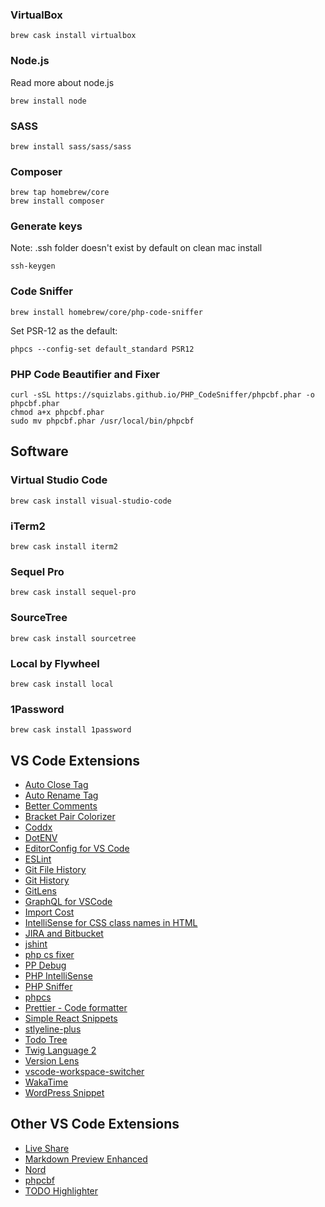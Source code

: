 ### VirtualBox

```
brew cask install virtualbox
```

### Node.js

Read more about node.js

```
brew install node
```

### SASS

```
brew install sass/sass/sass
```

### Composer

```
brew tap homebrew/core
brew install composer
```

### Generate keys

Note: .ssh folder doesn't exist by default on clean mac install

```
ssh-keygen
```

### Code Sniffer

```
brew install homebrew/core/php-code-sniffer
```

Set PSR-12 as the default:

```
phpcs --config-set default_standard PSR12
```

### PHP Code Beautifier and Fixer

```
curl -sSL https://squizlabs.github.io/PHP_CodeSniffer/phpcbf.phar -o phpcbf.phar
chmod a+x phpcbf.phar
sudo mv phpcbf.phar /usr/local/bin/phpcbf
```

## Software

### Virtual Studio Code

```
brew cask install visual-studio-code
```

### iTerm2

```
brew cask install iterm2
```

### Sequel Pro

```
brew cask install sequel-pro
```

### SourceTree

```
brew cask install sourcetree
```

### Local by Flywheel

```
brew cask install local
```

### 1Password

```
brew cask install 1password
```

## VS Code Extensions

- [Auto Close Tag](https://marketplace.visualstudio.com/items?itemName=formulahendry.auto-close-tag)
- [Auto Rename Tag](https://marketplace.visualstudio.com/items?itemName=formulahendry.auto-rename-tag)
- [Better Comments](https://marketplace.visualstudio.com/items?itemName=aaron-bond.better-comments)
- [Bracket Pair Colorizer](https://marketplace.visualstudio.com/items?itemName=CoenraadS.bracket-pair-colorizer)
- [Coddx](https://marketplace.visualstudio.com/items?itemName=coddx.coddx-alpha)
- [DotENV](https://marketplace.visualstudio.com/items?itemName=mikestead.dotenv)
- [EditorConfig for VS Code](https://marketplace.visualstudio.com/items?itemName=EditorConfig.EditorConfig)
- [ESLint](https://marketplace.visualstudio.com/items?itemName=dbaeumer.vscode-eslint)
- [Git File History](https://marketplace.visualstudio.com/items?itemName=pomber.git-file-history)
- [Git History](https://marketplace.visualstudio.com/items?itemName=donjayamanne.githistory)
- [GitLens](https://marketplace.visualstudio.com/items?itemName=eamodio.gitlens)
- [GraphQL for VSCode](https://marketplace.visualstudio.com/items?itemName=kumar-harsh.graphql-for-vscode)
- [Import Cost](https://marketplace.visualstudio.com/items?itemName=wix.vscode-import-cost)
- [IntelliSense for CSS class names in HTML](https://marketplace.visualstudio.com/items?itemName=Zignd.html-css-class-completion)
- [JIRA and Bitbucket](https://marketplace.visualstudio.com/items?itemName=Atlassian.atlascode)
- [jshint](https://marketplace.visualstudio.com/items?itemName=dbaeumer.jshint)
- [php cs fixer](https://marketplace.visualstudio.com/items?itemName=junstyle.php-cs-fixer)
- [PP Debug](https://marketplace.visualstudio.com/items?itemName=felixfbecker.php-debug)
- [PHP IntelliSense](https://marketplace.visualstudio.com/items?itemName=felixfbecker.php-intellisense)
- [PHP Sniffer](https://marketplace.visualstudio.com/items?itemName=wongjn.php-sniffer)
- [phpcs](https://marketplace.visualstudio.com/items?itemName=ikappas.phpcs)
- [Prettier - Code formatter](https://marketplace.visualstudio.com/items?itemName=esbenp.prettier-vscode)
- [Simple React Snippets](https://marketplace.visualstudio.com/items?itemName=burkeholland.simple-react-snippets)
- [stlyeline-plus](https://marketplace.visualstudio.com/items?itemName=hex-ci.stylelint-plus)
- [Todo Tree](https://marketplace.visualstudio.com/items?itemName=Gruntfuggly.todo-tree)
- [Twig Language 2](https://marketplace.visualstudio.com/items?itemName=mblode.twig-language-2)
- [Version Lens](https://marketplace.visualstudio.com/items?itemName=pflannery.vscode-versionlens)
- [vscode-workspace-switcher](https://marketplace.visualstudio.com/items?itemName=sadesyllas.vscode-workspace-switcher)
- [WakaTime](https://marketplace.visualstudio.com/items?itemName=WakaTime.vscode-wakatime)
- [WordPress Snippet](https://marketplace.visualstudio.com/items?itemName=tungvn.wordpress-snippet)

## Other VS Code Extensions

- [Live Share](https://marketplace.visualstudio.com/items?itemName=MS-vsliveshare.vsliveshare)
- [Markdown Preview Enhanced](https://marketplace.visualstudio.com/items?itemName=shd101wyy.markdown-preview-enhanced)
- [Nord](https://marketplace.visualstudio.com/items?itemName=arcticicestudio.nord-visual-studio-code)
- [phpcbf](https://marketplace.visualstudio.com/items?itemName=persoderlind.vscode-phpcbf)
- [TODO Highlighter](https://marketplace.visualstudio.com/items?itemName=wayou.vscode-todo-highlight)
